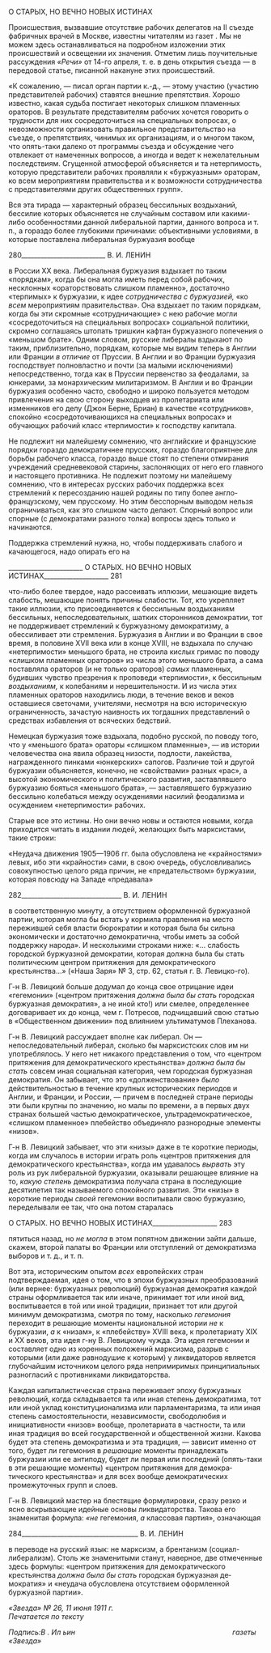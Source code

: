 О СТАРЫХ, НО ВЕЧНО НОВЫХ ИСТИНАХ

Происшествия, вызвавшие отсутствие рабочих делегатов на II съезде фабричных врачей в Москве, известны читателям из газет . Мы не можем здесь останавливаться на подробном изложении этих происшествий и освещении их значения. Отметим лишь поучительные рассуждения _«Речи»_ от 14-го апреля, т. е. в день открытия съезда — в передовой статье, писанной накануне этих происшествий.

«К сожалению, — писал орган партии к.-д., — этому участию (участию представителей рабочих) ста­вятся внешние препятствия. Хорошо известно, какая судьба постигает некоторых слишком пламенных ораторов. В результате представителям рабочих хочется говорить о трудности для них сосредоточиться на специальных вопросах, о невозможности организовать правильное представительство на съезде, о препятствиях, чинимых их организациям, и о многом таком, что опять-таки далеко от программы съезда и обсуждение чего отвлекает от намеченных вопросов, а иногда и ведет к нежелательным последствиям. Сгущенной атмосферой объясняется и та нетерпимость, которую представители рабочих проявляли к «буржуазным» ораторам, ко всем мероприятиям правительства и к возможности сотрудничества с пред­ставителями других общественных групп».

Вся эта тирада — характерный образец бессильных воздыханий, бессилие которых объясняется не случайным составом или какими-либо особенностями данной либе­ральной партии, данного вопроса и т. п., а гораздо более глубокими причинами: объек­тивными условиями, в которые поставлена либеральная буржуазия вообще

  

280__________________________ В. И. ЛЕНИН

в России XX века. Либеральная буржуазия вздыхает по таким «порядкам», когда бы она могла иметь перед собой рабочих, несклонных «ораторствовать слишком пламен­но», достаточно «терпимых» к буржуазии, к идее _сотрудничества с буржуазией,_ «ко _всем_ мероприятиям правительства». Она вздыхает по таким порядкам, когда бы эти скромные «сотрудничающие» с нею рабочие могли «сосредоточиться на специальных вопросах» социальной политики, скромно соглашаясь штопать тришкин кафтан буржу­азного попечения о «меньшом брате». Одним словом, русские либералы вздыхают по таким, приблизительно, порядкам, которые мы видим теперь в Англии или Франции _в отличие_ от Пруссии. В Англии и во Франции буржуазия господствует полновластно и почти (за малыми исключениями) непосредственно, тогда как в Пруссии первенство за феодалами, за юнкерами, за монархическим милитаризмом. В Англии и во Франции буржуазия особенно часто, свободно и широко пользуется методом привлечения на свою сторону выходцев из пролетариата или изменников его делу (Джон Берне, Бриан) в качестве «сотрудников», спокойно «сосредоточивающихся на специальных вопросах» и обучающих рабочий класс «терпимости» к господству капитала.

Не подлежит ни малейшему сомнению, что английские и французские порядки го­раздо демократичнее прусских, гораздо благоприятнее для борьбы рабочего класса, го­раздо выше стоят по степени отмирания учреждений средневековой старины, засло­няющих от него его главного и настоящего противника. Не подлежит поэтому ни ма­лейшему сомнению, что в интересах русских рабочих поддержка всех стремлений к пе­ресозданию нашей родины по типу более англо-французскому, чем прусскому. Но этим бесспорным выводом нельзя ограничиваться, как это слишком часто делают. Спорный вопрос или спорные (с демократами разного толка) вопросы здесь только и начинают­ся.

Поддержка стремлений нужна, но, чтобы поддерживать слабого и качающегося, на­до опирать его на

  

_______________________ О СТАРЫХ. НО ВЕЧНО НОВЫХ ИСТИНАХ____________________ 281

что-либо более твердое, надо рассеивать иллюзии, мешающие видеть слабость, ме­шающие понять причины слабости. Тот, кто укрепляет такие иллюзии, кто присоединя­ется к бессильным воздыханиям бессильных, непоследовательных, шатких сторонни­ков демократии, тот не поддерживает стремлений к буржуазному демократизму, а обессиливает эти стремления. Буржуазия в Англии и во Франции в свое время, в поло­вине XVII века или в конце XVIII, не вздыхала по случаю «нетерпимости» меньшого брата, не строила кислых гримас по поводу «слишком пламенных ораторов» из числа этого меньшого брата, а сама поставляла ораторов (и не только ораторов) _самых_ пла­менных, будивших чувство презрения к проповеди «терпимости», к бессильным _возды­ханиям,_ к колебаниям и нерешительности. И из числа этих пламенных ораторов нахо­дились люди, в течение веков и веков оставшиеся светочами, учителями, несмотря на всю историческую ограниченность, зачастую наивность их тогдашних представлений о средствах избавления от всяческих бедствий.

Немецкая буржуазия тоже вздыхала, подобно русской, по поводу того, что у «мень­шого брата» ораторы «слишком пламенные», — ив истории человечества она явила образец низости, подлости, лакейства, награжденного пинками «юнкерских» сапогов. Различие той и другой буржуазии объясняется, конечно, не «свойствами» разных «рас», а высотой экономического и политического развития, заставлявшего буржуазию боять­ся «меньшого брата», — заставлявшего буржуазию бессильно колебаться между осуж­дениями насилий феодализма и осуждением «нетерпимости» рабочих.

Старые все это истины. Но они вечно новы и остаются новыми, когда приходится читать в издании людей, желающих быть марксистами, такие строки:

«Неудача движения 1905—1906 гг. была обусловлена не «крайностями» левых, ибо эти «крайности» сами, в свою очередь, обусловливались совокупностью целого ряда причин, не «предательством» бур­жуазии, которая повсюду на Западе «предавала»

  

282_______________________________ В. И. ЛЕНИН

в соответственную минуту, а отсутствием оформленной буржуазной партии, которая могла бы встать у кормила правления на место пережившей себя власти бюрократии и которая была бы сильна экономиче­ски и достаточно демократична, чтобы иметь за собой поддержку народа». И несколькими строками ни­же: «... слабость городской буржуазной демократии, которая должна была бы стать политическим цен­тром притяжения для демократического крестьянства...» («Наша Заря» № 3, стр. 62, статья г. В. Левицко-го).

Г-н В. Левицкий больше додумал до конца свое отрицание идеи «гегемонии» («цен­тром притяжения _должна была бы стать_ городская буржуазная демократия», а не иной кто!) или смелее, определеннее договаривает их до конца, чем г. Потресов, под­чищавший свою статью в «Общественном движении» под влиянием ультиматумов Плеханова.

Г-н В. Левицкий рассуждает вполне как либерал. Он — непоследовательный либе­рал, сколько бы марксистских слов им ни употреблялось. У него нет никакого пред­ставления о том, что «центром притяжения для демократического крестьянства» _долж­на была бы стать_ совсем иная социальная категория, чем городская буржуазная демо­кратия. Он забывает, что это «долженствование» _было_ действительностью в течение крупных исторических периодов и Англии, и Франции, и России, — причем в послед­ней стране периоды эти были крупны по значению, но малы по времени, а в первых двух странах большей частью демократическое, ультрадемократическое, «слишком пламенное» плебейство объединяло разнородные элементы «низов».

Г-н В. Левицкий забывает, что эти «низы» даже в те короткие периоды, когда им случалось в истории играть роль «центров притяжения для демократического крестьян­ства», когда им удавалось _вырвать_ эту роль из рук либеральной буржуазии, оказывали решающее влияние на то, _какую степень_ демократизма получала страна в последую­щие десятилетия так называемого спокойного развития. Эти «низы» в короткие перио­ды _своей_ гегемонии воспитывали свою буржуазию, переделывали ее так, что она потом старалась

  

О СТАРЫХ. НО ВЕЧНО НОВЫХ ИСТИНАХ____________________ 283

пятиться назад, но _не могла_ в этом попятном движении зайти дальше, скажем, второй палаты во Франции или отступлений от демократизма выборов и т. д., и т. п.

Вот эта, историческим опытом _всех_ европейских стран подтверждаемая, идея о том, что в эпохи буржуазных преобразований (или вернее: буржуазных революций) буржу­азная демократия каждой страны оформливается так или иначе, принимает тот или иной вид, воспитывается в той или иной традиции, признает тот или другой минимум демократизма, смотря по тому, насколько _гегемония_ переходит в решающие моменты национальной истории _не_ к буржуазии, _а_ к «низам», к «плебейству» XVIII века, к про­летариату XIX и XX веков, эта идея г-ну В. Левицкому чужда. Эта идея гегемонии и составляет одно из коренных положений марксизма, разрыв с которыми (или даже рав­нодушие к которым) у ликвидаторов является глубочайшим источником целого ряда непримиримых принципиальных разногласий с противниками ликвидаторства.

Каждая капиталистическая страна переживает эпоху буржуазных революций, когда складывается та или иная степень демократизма, тот или иной уклад конституциона­лизма или парламентаризма, та или иная степень самостоятельности, независимости, свободолюбия и инициативности «низов» вообще, пролетариата в частности, та или иная традиция во всей государственной и общественной жизни. Какова будет эта сте­пень демократизма и эта традиция, — зависит именно от того, будет ли гегемония в _решающие_ моменты принадлежать буржуазии или ее антиподу, будет ли первая или последний (опять-таки в эти решающие моменты) «центром притяжения для демокра­тического крестьянства» и для всех вообще демократических промежуточных групп и слоев.

Г-н В. Левицкий мастер на блестящие формулировки, сразу резко и ясно вскрываю­щие идейные основы ликвидаторства. Такова его знаменитая формула: _«не_ гегемония, _а_ классовая партия», означающая

  

284____________________________________ В. И. ЛЕНИН

в переводе на русский язык: не марксизм, а брентанизм (социал-либерализм). Столь же знаменитыми станут, наверное, две отмеченные здесь формулы: «центром притяжения для демократического крестьянства _должна была бы стать_ городская буржуазная де­мократия» и «неудача обусловлена отсутствием оформленной буржуазной партии».

_«Звезда» № 26, 11 июня 1911 г.                                                             Печатается по тексту_

_Подпись:В . Ил ьин                                                                               газеты «Звезда»_